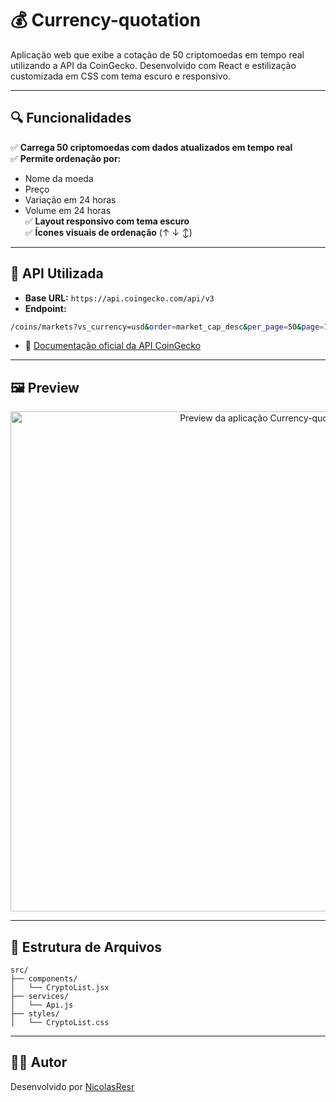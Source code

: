 # 💰 Currency-quotation

Aplicação web que exibe a cotação de 50 criptomoedas em tempo real utilizando a API da CoinGecko. Desenvolvido com React e estilização customizada em CSS com tema escuro e responsivo.

---

## 🔍 Funcionalidades

✅ **Carrega 50 criptomoedas com dados atualizados em tempo real**  
✅ **Permite ordenação por:**
- Nome da moeda
- Preço
- Variação em 24 horas
- Volume em 24 horas  
✅ **Layout responsivo com tema escuro**  
✅ **Ícones visuais de ordenação** (↑ ↓ ↕)  

---

## 📡 API Utilizada

- **Base URL:** `https://api.coingecko.com/api/v3`
- **Endpoint:**

```bash
/coins/markets?vs_currency=usd&order=market_cap_desc&per_page=50&page=1
```

- 📄 [Documentação oficial da API CoinGecko](https://www.coingecko.com/en/api/documentation)

---

## 🖼️ Preview

<p align="center">
  <img src="Currency-quotation.png" alt="Preview da aplicação Currency-quotation" width="800" />
</p>

---

## 📂 Estrutura de Arquivos

```
src/
├── components/
│   └── CryptoList.jsx
├── services/
│   └── Api.js
├── styles/
│   └── CryptoList.css
```

---

## 🧑‍💻 Autor

Desenvolvido por [NicolasResr](https://github.com/NicolasResr)
